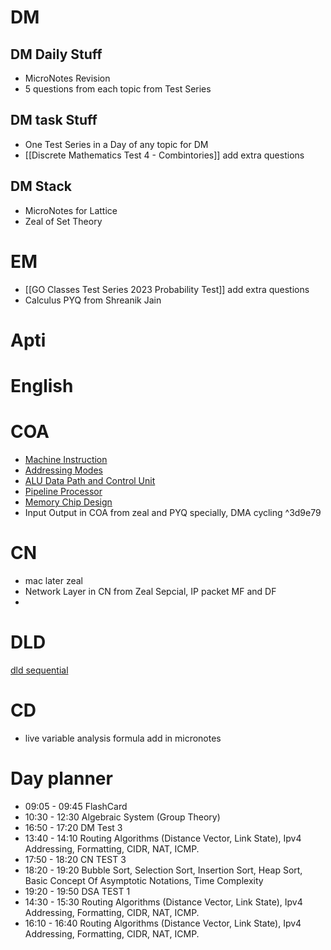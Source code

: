 # DM
## DM Daily Stuff
- MicroNotes Revision
- 5 questions from each topic from Test Series
## DM task Stuff
- One Test Series in a Day of any topic for DM
- [[Discrete Mathematics Test 4 - Combintories]] add extra questions
## DM Stack
- MicroNotes for Lattice 
- Zeal of Set Theory
# EM
- [[GO Classes Test Series 2023  Probability  Test]] add extra questions
- Calculus PYQ from Shreanik Jain

# Apti

# English

# COA
- [Machine Instruction](https://www.practicepaper.in/gate-cse/machine-instruction)
- [Addressing Modes](https://www.practicepaper.in/gate-cse/addressing-modes)
- [ALU Data Path and Control Unit](https://www.practicepaper.in/gate-cse/alu-data-path-and-control-unit)
- [Pipeline Processor](https://www.practicepaper.in/gate-cse/pipeline-processor)
- [Memory Chip Design](https://www.practicepaper.in/gate-cse/memory-chip-design)
- Input Output in COA from zeal and PYQ specially, DMA cycling
^3d9e79
# CN 
- mac later zeal
- Network Layer in CN from Zeal Sepcial, IP packet MF and DF
- 

# DLD
 [dld sequential ](https://www.youtube.com/watch?v=ziCkP4x7dAE)

# CD
- live variable analysis formula add in micronotes

# Day planner

- 09:05 - 09:45 FlashCard
- 10:30 - 12:30 Algebraic System (Group Theory)
- 16:50 - 17:20 DM Test 3
- 13:40 - 14:10 Routing Algorithms (Distance Vector, Link State), Ipv4 Addressing, Formatting, CIDR, NAT, ICMP.
- 17:50 - 18:20 CN TEST 3
- 18:20 - 19:20 Bubble Sort, Selection Sort, Insertion Sort, Heap Sort, Basic Concept Of Asymptotic Notations, Time Complexity
- 19:20 - 19:50 DSA TEST 1
- 14:30 - 15:30 Routing Algorithms (Distance Vector, Link State), Ipv4 Addressing, Formatting, CIDR, NAT, ICMP.
- 16:10 - 16:40 Routing Algorithms (Distance Vector, Link State), Ipv4 Addressing, Formatting, CIDR, NAT, ICMP.
